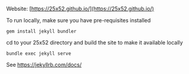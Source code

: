 Website: [https://25x52.github.io/](https://25x52.github.io/)

To run locally, make sure you have pre-requisites installed
```
gem install jekyll bundler
```
cd to your 25x52 directory and build the site to make it available locally
```
bundle exec jekyll serve
```

See https://jekyllrb.com/docs/
